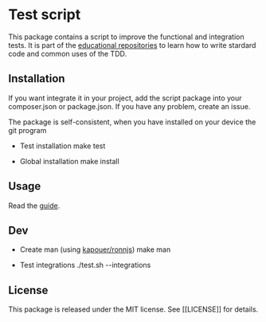 # Test script

This package contains a script to improve the functional and integration tests.
It is part of the [educational repositories](https://github.com/pandle/materials) to learn how to write stardard code and common uses of the TDD.

## Installation

If you want integrate it in your project, add the script package into your composer.json or package.json.
If you have any problem, create an issue.

The package is self-consistent, when you have installed on your device the git program
- Test installation
    make test

- Global installation
    make install

## Usage

Read the [guide](test.1.md).

## Dev

- Create man (using [kapouer/ronnjs](https://github.com/kapouer/ronnjs))
    make man

- Test integrations
    ./test.sh --integrations

## License

This package is released under the MIT license.  See [[LICENSE]] for details.
